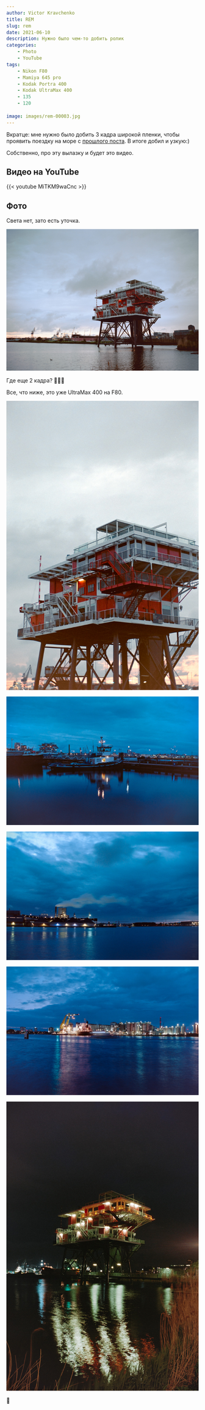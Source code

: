 ```yaml
---
author: Victor Kravchenko
title: REM
slug: rem
date: 2021-06-10
description: Нужно было чем-то добить ролик
categories:
    - Photo
    - YouTube
tags:
    - Nikon F80
    - Mamiya 645 pro
    - Kodak Portra 400
    - Kodak UltraMax 400
    - 135
    - 120

image: images/rem-00003.jpg
---
```


Вкратце: мне нужно было добить 3 кадра широкой пленки, чтобы проявить поездку на море с [прошлого поста](../zomer-zokat/). В итоге добил и узкую:)

Собственно, про эту вылазку и будет это видео.

## Видео на YouTube
{{< youtube MiTKM9waCnc >}}

## Фото

Света нет, зато есть уточка.

![](images/rem-00002.jpg)

Где еще 2 кадра? 👐🏻💩

Все, что ниже, это уже UltraMax 400 на F80.

![](images/rem-00001.jpg)

![](images/rem-00004.jpg)

![](images/rem-00005.jpg)

![](images/rem-00006.jpg)

![@28mm](images/rem-00007.jpg)

🐍 